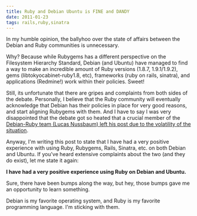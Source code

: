 ```yaml
---
title: Ruby and Debian Ubuntu is FINE and DANDY 
date: 2011-01-23
tags: rails,ruby,sinatra
---
```

In my humble opinion, the ballyhoo over the state of affairs between the Debian and Ruby communities is unnecessary.

Why? Because while Rubygems has a different perspective on the Filesystem Hierarchy Standard, Debian (and Ubuntu) have managed to find a way to make an incredible amount of Ruby versions (1.8.7, 1.9.1/1.9.2), gems (libtokyocabinet-ruby1.8, etc), frameworks (ruby on rails, sinatra), and applications (Redmine!) work within their policies. Sweet!

Still, its unfortunate that there are gripes and complaints from both sides of the debate. Personally, I believe that the Ruby community will eventually acknowledge that Debian has their policies in place for very good reasons, and start aligning Rubygems with them. And I have to say I was very disappointed that the debate got so heated that a crucial member of the [Debian-Ruby team (Lucas Nussbaum) left his post due to the volatility of the situation](http://www.docunext.com/2011/01/lucas-nussbaum-say-it-isnt-so.html).

Anyway, I'm writing this post to state that I have had a very positive experience with using Ruby, Rubygems, Rails, Sinatra, etc. on both Debian and Ubuntu. If you've heard extensive complaints about the two (and they do exist), let me state it again:

**I have had a very positive experience using Ruby on Debian and Ubuntu.**

Sure, there have been bumps along the way, but hey, those bumps gave me an opportunity to learn something.

Debian is my favorite operating system, and Ruby is my favorite programming language. I'm sticking with them.

